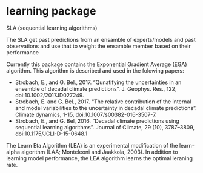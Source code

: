 # learning package

SLA (sequential learning algorithms)

The SLA get past predictions from an ensamble of experts/models and past observations and use that to weight the ensamble member based on their performance

Currently this package contains the Exponential Gradient Average (EGA) algorithm. This algorithm is described and used in the folowing papers:

* Strobach, E., and G. Bel., 2017. “Qunatifying the uncertainties in an ensemble of decadal climate predictions”. J. Geophys. Res., 122, doi:10.1002/2017JD027249.
* Strobach, E. and G. Bel., 2017. “The relative contribution of the internal and model variabilities to the uncertainty in decadal climate predictions”. Climate dynamics, 1-15, doi:10.1007/s00382-016-3507-7.
* Strobach, E., and G. Bel, 2016. “Decadal climate predictions using sequential learning algorithms”. Journal of Climate, 29 (10), 3787–3809, doi:10.1175/JCLI-D-15-0648.1

The Learn Eta Algorithm (LEA) is an experimental modification of the learn-alpha algorithm (LAA; Monteleoni and Jaakkola, 2003). In addition to learning model performance, the LEA algorithm learns the optimal leraning rate.
